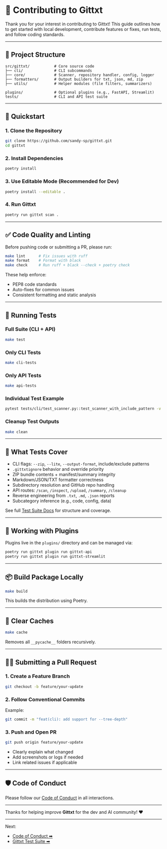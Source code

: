# 🙌 Contributing to Gittxt

Thank you for your interest in contributing to Gittxt!
This guide outlines how to get started with local development, contribute features or fixes, run tests, and follow coding standards.

---

## 🧭 Project Structure

```
src/gittxt/           # Core source code
├── cli/              # CLI subcommands
├── core/             # Scanner, repository handler, config, logger
├── formatters/       # Output builders for txt, json, md, zip
├── utils/            # Helper modules (file filters, summarizers)

plugins/              # Optional plugins (e.g., FastAPI, Streamlit)
tests/                # CLI and API test suite
```

---

## 🚀 Quickstart

### 1. Clone the Repository
```bash
git clone https://github.com/sandy-sp/gittxt.git
cd gittxt
```

### 2. Install Dependencies
```bash
poetry install
```

### 3. Use Editable Mode (Recommended for Dev)
```bash
poetry install --editable .
```

### 4. Run Gittxt
```bash
poetry run gittxt scan .
```

---

## ✅ Code Quality and Linting

Before pushing code or submitting a PR, please run:

```bash
make lint      # Fix issues with ruff
make format    # Format with black
make check     # Run ruff + black --check + poetry check
```

These help enforce:
- PEP8 code standards
- Auto-fixes for common issues
- Consistent formatting and static analysis

---

## 🧪 Running Tests

### Full Suite (CLI + API)
```bash
make test
```

### Only CLI Tests
```bash
make cli-tests
```

### Only API Tests
```bash
make api-tests
```

### Individual Test Example
```bash
pytest tests/cli/test_scanner.py::test_scanner_with_include_pattern -v
```

### Cleanup Test Outputs
```bash
make clean
```

---

## 🧠 What Tests Cover

- CLI flags: `--zip`, `--lite`, `--output-format`, include/exclude patterns
- `.gittxtignore` behavior and override priority
- ZIP bundle contents + manifest/summary integrity
- Markdown/JSON/TXT formatter correctness
- Subdirectory resolution and GitHub repo handling
- API routes: `/scan`, `/inspect`, `/upload`, `/summary`, `/cleanup`
- Reverse engineering from `.txt`, `.md`, `.json` reports
- Subcategory inference (e.g., code, config, data)

See full [Test Suite Docs](tests.md) for structure and coverage.

---

## 🔌 Working with Plugins

Plugins live in the `plugins/` directory and can be managed via:
```bash
poetry run gittxt plugin run gittxt-api
poetry run gittxt plugin run gittxt-streamlit
```

---

## 📦 Build Package Locally
```bash
make build
```
This builds the distribution using Poetry.

---

## 🧹 Clear Caches
```bash
make cache
```
Removes all `__pycache__` folders recursively.

---

## 🧑‍💻 Submitting a Pull Request

### 1. Create a Feature Branch
```bash
git checkout -b feature/your-update
```

### 2. Follow Conventional Commits
Example:
```bash
git commit -m "feat(cli): add support for --tree-depth"
```

### 3. Push and Open PR
```bash
git push origin feature/your-update
```

- Clearly explain what changed
- Add screenshots or logs if needed
- Link related issues if applicable

---

## 🛡 Code of Conduct
Please follow our [Code of Conduct](code-of-conduct.md) in all interactions.

---

Thanks for helping improve **Gittxt** for the dev and AI community! ❤️

---

Next:
- [Code of Conduct ➡](code-of-conduct.md)
- [Gittxt Test Suite ➡](tests.md)